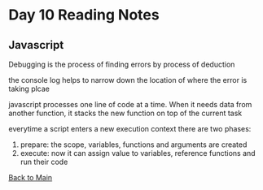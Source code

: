 # Day 10 Reading Notes

## Javascript

Debugging is the process of finding errors by process of deduction

the console log helps to narrow down the location of where the error is taking plcae

javascript processes one line of code at a time. When it needs data from another function, it stacks the new function on top of the current task

everytime a script enters a new execution context there are two phases:
1. prepare: the scope, variables, functions and arguments are created
2. execute: now it can assign value to variables, reference functions and run their code



[Back to Main](README.md)